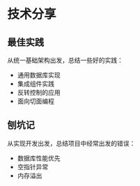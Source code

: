 # 技术分享

## 最佳实践

从统一基础架构出发，总结一些好的实践：

- 通用数据库实现
- 集成组件实践
- 反转控制的应用
- 面向切面编程

## 刨坑记

从实现开发出发，总结项目中经常出发的错误：

- 数据库性能优先
- 空指针异常
- 内存溢出
